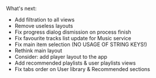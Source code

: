 What's next:
- Add filtration to all views
- Remove useless layouts
- Fix progress dialog dismission on process finish
- Fix favourite tracks list update for Music service
- Fix main item selection (NO USAGE OF STRING KEYS!)
- Rethink main layout
- Consider: add player layout to the app
- Add recommended playlists & user playlists views
- Fix tabs order on User library & Recommended sections